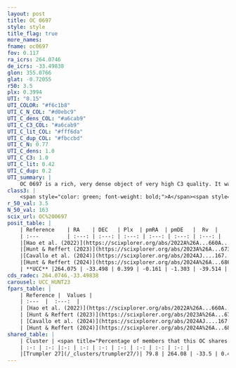 ```yaml
---
layout: post
title: OC 0697
style: style
title_flag: true
more_names: 
fname: oc0697
fov: 0.117
ra_icrs: 264.0746
de_icrs: -33.49838
glon: 355.0766
glat: -0.72055
r50: 3.5
plx: 0.3994
UTI: "0.15"
UTI_COLOR: "#f6c1b8"
UTI_C_N_COL: "#d0ebc9"
UTI_C_dens_COL: "#a6cab9"
UTI_C_C3_COL: "#a6cab9"
UTI_C_lit_COL: "#fff6da"
UTI_C_dup_COL: "#fbccbd"
UTI_C_N: 0.77
UTI_C_dens: 1.0
UTI_C_C3: 1.0
UTI_C_lit: 0.42
UTI_C_dup: 0.2
UTI_summary: |
    OC 0697 is a rich, very dense object of very high C3 quality. It was recently reported in the literature.<br><br><span style="color: #99180f; font-weight: bold;">Warning: </span>This is likely a duplicate object, which shares a large percentage of members with at least one previously reported entry.
class3: |
    <span style="color: green; font-weight: bold;">A</span><span style="color: green; font-weight: bold;">A</span>
r_50_val: 3.5
N_50_val: 163
scix_url: OC%200697
posit_table: |
    | Reference    | RA    | DEC   | Plx  | pmRA  | pmDE   |  Rv  |
    | :---         | :---: | :---: | :---: | :---: | :---: | :---: |
    |[Hao et al. (2022)](https://scixplorer.org/abs/2022A%26A...660A...4H) | 264.074 | -33.502 | 0.389 | -0.19 | -1.319 | -19.895 |
    |[Hunt & Reffert (2023)](https://scixplorer.org/abs/2023A%26A...673A.114H) | 264.06 | -33.493 | 0.397 | -0.177 | -1.293 | -27.856 |
    |[Cavallo et al. (2024)](https://scixplorer.org/abs/2024AJ....167...12C) | 264.074 | -33.487 | 0.397 | -- | -- | -- |
    |[Hunt & Reffert (2024)](https://scixplorer.org/abs/2024A%26A...686A..42H) | 264.06 | -33.493 | 0.397 | -0.177 | -1.293 | -27.856 |
    | **UCC** |264.075 | -33.498 | 0.399 | -0.161 | -1.303 | -39.514 | 
cds_radec: 264.0746,-33.49838
carousel: UCC_HUNT23
fpars_table: |
    | Reference |  Values |
    | :---  |  :---:  |
    | [Hao et al. (2022)](https://scixplorer.org/abs/2022A%26A...660A...4H) | `AG=3.22, age=6.3, Z=0.028` |
    | [Hunt & Reffert (2023)](https://scixplorer.org/abs/2023A%26A...673A.114H) | `AV50=4.305, diffAV50=2.846, MOD50=11.819, logAge50=6.872` |
    | [Cavallo et al. (2024)](https://scixplorer.org/abs/2024AJ....167...12C) | `AV50=4.47, dMod50=11.57, logAge50=6.82, [Fe/H]50=-0.19` |
    | [Hunt & Reffert (2024)](https://scixplorer.org/abs/2024A%26A...686A..42H) | `MassJ=5455.27` |
shared_table: |
    | Cluster | <span title="Percentage of members that this OC shares with the ones listed">%</span>   | RA   | DEC   | Plx   | pmRA  | pmDE  | Rv | UTI |
    | :-: | :-: |:-: | :-: | :-: | :-: | :-: | :-: | :-: |
    |[Trumpler 27](/_clusters/trumpler27/)| 79.8 | 264.08 | -33.5 | 0.4 | -0.19 | -1.28 | -60.32 |0.72 |
---
```


